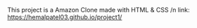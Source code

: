 This project is a Amazon Clone made with HTML & CSS /n
link: https://hemalpatel03.github.io/project1/
